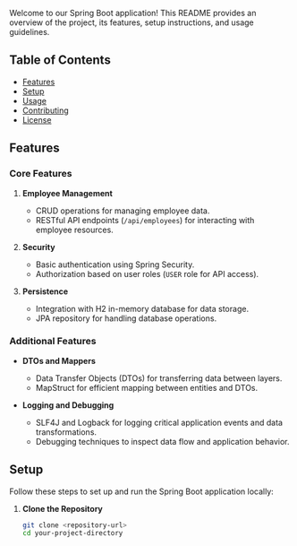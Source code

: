 

Welcome to our Spring Boot application! This README provides an overview of the project, its features, setup instructions, and usage guidelines.

## Table of Contents

- [Features](#features)
- [Setup](#setup)
- [Usage](#usage)
- [Contributing](#contributing)
- [License](#license)

## Features

### Core Features

1. **Employee Management**
   - CRUD operations for managing employee data.
   - RESTful API endpoints (`/api/employees`) for interacting with employee resources.

2. **Security**
   - Basic authentication using Spring Security.
   - Authorization based on user roles (`USER` role for API access).

3. **Persistence**
   - Integration with H2 in-memory database for data storage.
   - JPA repository for handling database operations.

### Additional Features

- **DTOs and Mappers**
  - Data Transfer Objects (DTOs) for transferring data between layers.
  - MapStruct for efficient mapping between entities and DTOs.

- **Logging and Debugging**
  - SLF4J and Logback for logging critical application events and data transformations.
  - Debugging techniques to inspect data flow and application behavior.

## Setup

Follow these steps to set up and run the Spring Boot application locally:

1. **Clone the Repository**
   ```bash
   git clone <repository-url>
   cd your-project-directory

